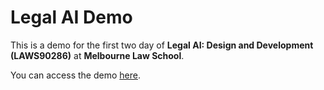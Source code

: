 # Legal AI Demo

This is a demo for the first two day of **Legal AI: Design and Development (LAWS90286)** at **Melbourne Law School**.

You can access the demo [here](https://legal-ai-demo-zkavghevynpqrr4hfjgyrd.streamlit.app/).
